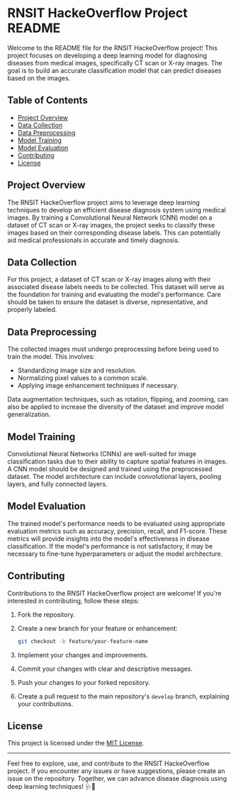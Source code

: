 # RNSIT HackeOverflow Project README

Welcome to the README file for the RNSIT HackeOverflow project! This project focuses on developing a deep learning model for diagnosing diseases from medical images, specifically CT scan or X-ray images. The goal is to build an accurate classification model that can predict diseases based on the images.

## Table of Contents

- [Project Overview](#project-overview)
- [Data Collection](#data-collection)
- [Data Preprocessing](#data-preprocessing)
- [Model Training](#model-training)
- [Model Evaluation](#model-evaluation)
- [Contributing](#contributing)
- [License](#license)

## Project Overview

The RNSIT HackeOverflow project aims to leverage deep learning techniques to develop an efficient disease diagnosis system using medical images. By training a Convolutional Neural Network (CNN) model on a dataset of CT scan or X-ray images, the project seeks to classify these images based on their corresponding disease labels. This can potentially aid medical professionals in accurate and timely diagnosis.

## Data Collection

For this project, a dataset of CT scan or X-ray images along with their associated disease labels needs to be collected. This dataset will serve as the foundation for training and evaluating the model's performance. Care should be taken to ensure the dataset is diverse, representative, and properly labeled.

## Data Preprocessing

The collected images must undergo preprocessing before being used to train the model. This involves:
- Standardizing image size and resolution.
- Normalizing pixel values to a common scale.
- Applying image enhancement techniques if necessary.

Data augmentation techniques, such as rotation, flipping, and zooming, can also be applied to increase the diversity of the dataset and improve model generalization.

## Model Training

Convolutional Neural Networks (CNNs) are well-suited for image classification tasks due to their ability to capture spatial features in images. A CNN model should be designed and trained using the preprocessed dataset. The model architecture can include convolutional layers, pooling layers, and fully connected layers.

## Model Evaluation

The trained model's performance needs to be evaluated using appropriate evaluation metrics such as accuracy, precision, recall, and F1-score. These metrics will provide insights into the model's effectiveness in disease classification. If the model's performance is not satisfactory, it may be necessary to fine-tune hyperparameters or adjust the model architecture.

## Contributing

Contributions to the RNSIT HackeOverflow project are welcome! If you're interested in contributing, follow these steps:

1. Fork the repository.

2. Create a new branch for your feature or enhancement:
   ```bash
   git checkout -b feature/your-feature-name
   ```

3. Implement your changes and improvements.

4. Commit your changes with clear and descriptive messages.

5. Push your changes to your forked repository.

6. Create a pull request to the main repository's `develop` branch, explaining your contributions.

## License

This project is licensed under the [MIT License](LICENSE).

---

Feel free to explore, use, and contribute to the RNSIT HackeOverflow project. If you encounter any issues or have suggestions, please create an issue on the repository. Together, we can advance disease diagnosis using deep learning techniques! 🩺🔬
